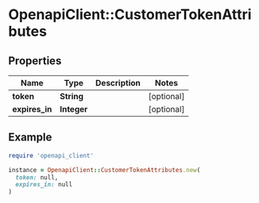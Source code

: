 # OpenapiClient::CustomerTokenAttributes

## Properties

| Name | Type | Description | Notes |
| ---- | ---- | ----------- | ----- |
| **token** | **String** |  | [optional] |
| **expires_in** | **Integer** |  | [optional] |

## Example

```ruby
require 'openapi_client'

instance = OpenapiClient::CustomerTokenAttributes.new(
  token: null,
  expires_in: null
)
```

